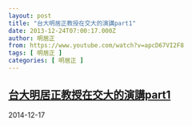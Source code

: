 ```yaml
---
layout: post
title: "台大明居正教授在交大的演講part1"
date: 2013-12-24T07:00:17.000Z
author: 明居正
from: https://www.youtube.com/watch?v=apcD67VI2F8
tags: [ 明居正 ]
categories: [ 明居正 ]
---
```

<!--1387868417000-->
[台大明居正教授在交大的演講part1](https://www.youtube.com/watch?v=apcD67VI2F8)
------

<div>
2014-12-17
</div>
